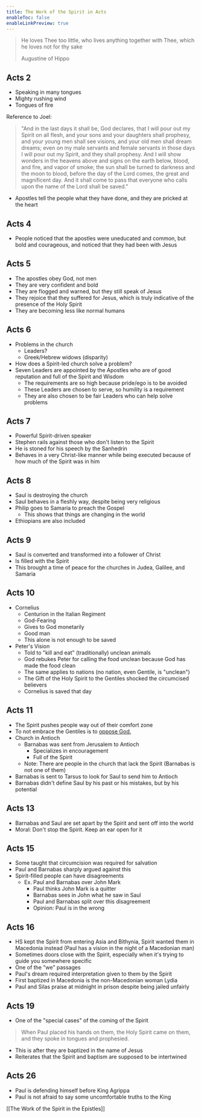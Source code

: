 ```yaml
---
title: The Work of the Spirit in Acts
enableToc: false
enableLinkPreview: true
---
```


> He loves Thee too little, who lives anything together with Thee, which he loves not for thy sake
>
>Augustine of Hippo

## Acts 2

- Speaking in many tongues
- Mighty rushing wind
- Tongues of fire

 Reference to Joel:

> "And in the last days it shall be, God declares, that I will pour out my Spirit on all flesh, and your sons and your daughters shall prophesy, and your young men shall see visions, and your old men shall dream dreams; even on my male servants and female servants in those days I will pour out my Spirit, and they shall prophesy. And I will show wonders in the heavens above and signs on the earth below, blood, and fire, and vapor of smoke; the sun shall be turned to darkness and the moon to blood, before the day of the Lord comes, the great and magnificent day. And it shall come to pass that everyone who calls upon the name of the Lord shall be saved."

- Apostles tell the people what they have done, and they are pricked at the heart

## Acts 4

- People noticed that the apostles were uneducated and common, but bold and courageous, and noticed that they had been with Jesus

## Acts 5

- The apostles obey God, not men
- They are very confident and bold
- They are flogged and warned, but they still speak of Jesus
- They rejoice that they suffered for Jesus, which is truly indicative of the presence of the Holy Spirit
- They are becoming less like normal humans

## Acts 6

- Problems in the church
  - Leaders?
  - Greek/Hebrew widows (disparity)
- How does a Spirit-led church solve a problem?
- Seven Leaders are appointed by the Apostles who are of good reputation and full of the Spirit and Wisdom
  - The requirements are so high because pride/ego is to be avoided
  - These Leaders are chosen to serve, so humility is a requirement
  - They are also chosen to be fair Leaders who can help solve problems

## Acts 7

- Powerful Spirit-driven speaker
- Stephen rails against those who don't listen to the Spirit
- He is stoned for his speech by the Sanhedrin
- Behaves in a very Christ-like manner while being executed because of how much of the Spirit was in him

## Acts 8

- Saul is destroying the church
- Saul behaves in a fleshly way, despite being very religious
- Philip goes to Samaria to preach the Gospel
  - This shows that things are changing in the world
- Ethiopians are also included

## Acts 9

- Saul is converted and transformed into a follower of Christ
- Is filled with the Spirit
- This brought a time of peace for the churches in Judea, Galilee, and Samaria

## Acts 10

- Cornelius
  - Centurion in the Italian Regiment
  - God-Fearing
  - Gives to God monetarily
  - Good man
  - This alone is not enough to be saved
- Peter's Vision
  - Told to "kill and eat" (traditionally) unclean animals
  - God rebukes Peter for calling the food unclean because God has made the food clean
  - The same applies to nations (no nation, even Gentile, is "unclean")
  - The Gift of the Holy Spirit to the Gentiles shocked the circumcised believers
  - Cornelius is saved that day

## Acts 11

- The Spirit pushes people way out of their comfort zone
- To not embrace the Gentiles is to <u>oppose God.</u>
- Church in Antioch
  - Barnabas was sent from Jerusalem to Antioch
    - Specializes in encouragement
    - Full of the Spirit
  - Note: There are people in the church that lack the Spirit (Barnabas is not one of them)
- Barnabas is sent to Tarsus to look for Saul to send him to Antioch
- Barnabas didn't define Saul by his past or his mistakes, but by his potential

## Acts 13

- Barnabas and Saul are set apart by the Spirit and sent off into the world
- Moral: Don't stop the Spirit. Keep an ear open for it

## Acts 15

- Some taught that circumcision was required for salvation
- Paul and Barnabas sharply argued against this
- Spirit-filled people can have disagreements
  - Ex. Paul and Barnabas over John Mark
    - Paul thinks John Mark is a quitter
    - Barnabas sees in John what he saw in Saul
    - Paul and Barnabas split over this disagreement
    - Opinion: Paul is in the wrong

## Acts 16

- HS kept the Spirit from entering Asia and Bithynia, Spirit wanted them in Macedonia instead (Paul has a vision in the night of a Macedonian man)
- Sometimes doors close with the Spirit, especially when it's trying to guide you somewhere specific
- One of the "we" passages
- Paul's dream required interpretation given to them by the Spirit
- First baptized in Macedonia is the non-Macedonian woman Lydia
- Paul and Silas praise at midnight in prison despite being jailed unfairly

## Acts 19

- One of the "special cases" of the coming of the Spirit
  
> When Paul placed his hands on them, the Holy Spirit came on them, and they spoke in tongues and prophesied.

- This is after they are baptized in the name of Jesus
- Reiterates that the Spirit and baptism are supposed to be intertwined

## Acts 26

- Paul is defending himself before King Agrippa
- Paul is not afraid to say some uncomfortable truths to the King

[[The Work of the Spirit in the Epistles]]
